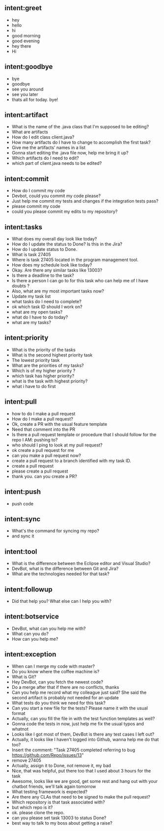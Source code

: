 ## intent:greet
- hey
- hello
- hi
- good morning
- good evening
- hey there
- Hi

## intent:goodbye
- bye
- goodbye
- see you around
- see you later
- thats all for today. bye!

## intent:artifact
- What is the name of the .java class that I'm supposed to be editing?
- What are artifacts
- How do I edit class client.java?
- How many artifacts do I have to change to accomplish the first task?
- Give me the artifacts' names in a list
- Gonna start editing the .java file now, help me bring it up?
- Which artifacts do I need to edit?
- which part of client.java needs to be edited?

## intent:commit
- How do I commit my code
- Devbot, could you commit my code please?
- Just help me commit my tests and changes if the integration tests pass?
- please commit my code
- could you please commit my edits to my repository?

## intent:tasks
- What does my overall day look like today?
- How do I update the status to Done? Is this in the Jira?
- How do I update status to Done.
- What is task 27405
- Where is task 27405 located in the program management tool.
- How does my schedule look like today?
- Okay. Are there any similar tasks like 13003?
- Is there a deadline to the task?
- Is there a person I can go to for this task who can help me of I have doubts ?
- Also, what are my most important tasks now?
- Update my task list
- what tasks do I need to complete?
- ok which task ID should I work on?
- what are my open tasks?
- what do I have to do today?
- what are my tasks?

## intent:priority
- What is the priority of the tasks
- What is the second highest priority task
- The lowest priority task
- What are the priorities of my tasks?
- Which is of my higher priority ?
- which task has higher priority?
- what is the task with highest priority?
- what i have to do first

## intent:pull
- how to do I make a pull request
- How do I make a pull request?
- Ok, create a PR with the usual feature template
- Need that comment into the PR
- Is there a pull request template or procedure that I should follow for the repo I AM: pushing to?
- who should I ping to look at my pull request?
- ok create a pull request for me
- can you make a pull request now?
- create a pull request to a branch identified with my task ID.
- create a pull request
- please create a pull request
- thank you. can you create a PR?

## intent:push
- push code

## intent:sync
- What's the command for syncing my repo?
- and sync it

## intent:tool
- What is the difference between the Eclipse editor and Visual Studio?
- DevBot, what is the difference between Git and Jira?
- What are the technologies needed for that task?

## intent:followup
- Did that help you? What else can I help you with?

## intent:botservice
- DevBot, what can you help me with?
- What can you do?
- How can you help me?

## intent:exception
- When can I merge my code with master?
- Do you know where the coffee machine is?
- What is Git?
- Hey DevBot, can you fetch the newest code?
- Do a merge after that if there are no conflicts, thanks
- Can you help me record what my colleague just said? She said the second artifact is probably not needed for an update
- What tests do you think we need for this task?
- Can you start a new file for the tests? Please name it with the usual format
- Actually, can you fill the file in with the test function templates as well?
- Gonna code the tests in now, just help me fix the usual typos and whatnot
- Looks like I got most of them, DevBot is there any test cases I left out?
- Actually, it looks like I haven't logged into Github, wanna help me do that too?
- Insert the comment: "Task 27405 completed referring to bug https://github.com/Repo/issues/13"
- remove 27405
- Actually, assign it to Done, not remove it, my bad
- Nice, that was helpful, put there too that I used about 3 hours for the task
- Awesome, looks like we are good, get some rest and hang out with your chatbot friends, we'll talk again tomorrow
- What testing framework is expected?
- Are there any CLAs that need to be signed to make the pull request?
- Which repository is that task associated with?
- but which repo is it?
- ok. please clone the repo.
- can you please set task 13003 to status Done?
- best way to talk to my boss about getting a raise?
